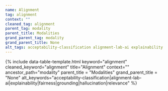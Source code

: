 ```yaml
---
name: Alignment
tag: alignment
context: ""
cleaned_tag: alignment
parent_tag: modality
parent_title: Modalities
grand_parent_tag: modality
grand_parent_title: None
alt_tags: acceptability-classification alignment-lab-ai explainability fairness grounding hallucination relevance
---
```


{% include data-table-template.html 
  keyword="alignment" 
  cleaned_keyword="alignment" 
  title="Alignment"
  context=""
  ancestor_path="modality" 
  parent_title = "Modalities"
  grand_parent_title = "None"
  alt_keywords="acceptability-classification|alignment-lab-ai|explainability|fairness|grounding|hallucination|relevance"
%}

